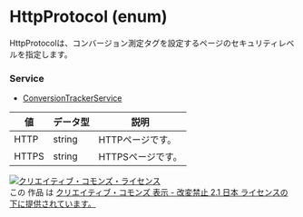 # HttpProtocol (enum)
HttpProtocolは、コンバージョン測定タグを設定するページのセキュリティレベルを指定します。
### Service
+ [ConversionTrackerService](../services/ConversionTrackerService.md)

| 値 | データ型 | 説明 | 
|---|---|---|
| HTTP| string| HTTPページです。 |
| HTTPS| string| HTTPSページです。 |
<a rel="license" href="http://creativecommons.org/licenses/by-nd/2.1/jp/"><img alt="クリエイティブ・コモンズ・ライセンス" style="border-width:0" src="https://i.creativecommons.org/l/by-nd/2.1/jp/88x31.png" /></a><br />この 作品 は <a rel="license" href="http://creativecommons.org/licenses/by-nd/2.1/jp/">クリエイティブ・コモンズ 表示 - 改変禁止 2.1 日本 ライセンスの下に提供されています。</a>
